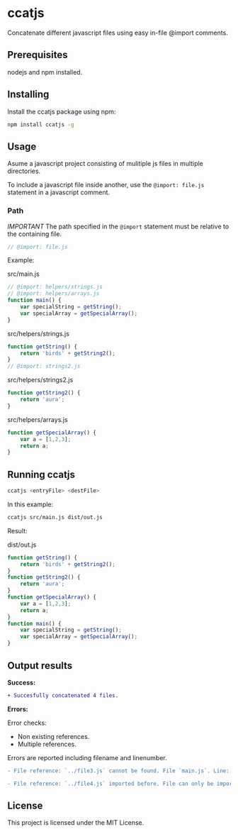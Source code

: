 # ccatjs
Concatenate different javascript files using easy in-file @import comments.

## Prerequisites
nodejs and npm installed.

## Installing
Install the ccatjs package using npm:
```bash
npm install ccatjs -g
```

## Usage
Asume a javascript project consisting of mulitiple js files in multiple directories.

To include a javascript file inside another, use the `@import: file.js` statement in a javascript comment.

### Path
*IMPORTANT* The path specified in the `@import` statement must be relative to the containing file.

```js
// @import: file.js
```

Example:

src/main.js
```js
// @import: helpers/strings.js
// @import: helpers/arrays.js
function main() {
    var specialString = getString();
    var specialArray = getSpecialArray();
}
```

src/helpers/strings.js
```js
function getString() {
    return 'birds' + getString2();
}
// @import: strings2.js
```

src/helpers/strings2.js
```js
function getString2() {
    return 'aura';
}
```

src/helpers/arrays.js
```js
function getSpecialArray() {
    var a = [1,2,3];
    return a;
}
```

## Running ccatjs
```bash
ccatjs <entryFile> <destFile>
```

In this example:

```bash
ccatjs src/main.js dist/out.js
```

Result:

dist/out.js
```js
function getString() {
    return 'birds' + getString2();
}
function getString2() {
    return 'aura';
}
function getSpecialArray() {
    var a = [1,2,3];
    return a;
}
function main() {
    var specialString = getString();
    var specialArray = getSpecialArray();
}
```

## Output results

**Success:**

```diff
+ Succesfully concatenated 4 files. 
```
**Errors:**

Error checks:
- Non existing references.
- Multiple references.

Errors are reported including filename and linenumber.

```diff
- File reference: `../file3.js` cannot be found. File `main.js`. Line: `22`. 

- File reference: `../file4.js` imported before. File can only be imported once per output file. File `main.js`. Line: `27`. 
```

## License
This project is licensed under the MIT License.